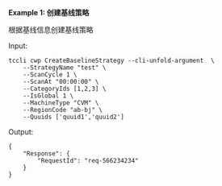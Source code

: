 **Example 1: 创建基线策略**

根据基线信息创建基线策略

Input: 

```
tccli cwp CreateBaselineStrategy --cli-unfold-argument  \
    --StrategyName "test" \
    --ScanCycle 1 \
    --ScanAt "00:00:00" \
    --CategoryIds [1,2,3] \
    --IsGlobal 1 \
    --MachineType "CVM" \
    --RegionCode "ab-bj" \
    --Quuids ['quuid1','quuid2']
```

Output: 
```
{
    "Response": {
        "RequestId": "req-566234234"
    }
}
```

